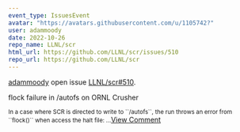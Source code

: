 ```yaml
---
event_type: IssuesEvent
avatar: "https://avatars.githubusercontent.com/u/1105742?"
user: adammoody
date: 2022-10-26
repo_name: LLNL/scr
html_url: https://github.com/LLNL/scr/issues/510
repo_url: https://github.com/LLNL/scr
---
```


<a href='https://github.com/adammoody' target='_blank'>adammoody</a> open issue <a href='https://github.com/LLNL/scr/issues/510' target='_blank'>LLNL/scr#510</a>.

<p>flock failure in /autofs on ORNL Crusher</p><small>In a case where SCR is directed to write to ``/autofs``, the run throws an error from ``flock()`` when access the halt file:...</small><a href='https://github.com/LLNL/scr/issues/510' target='_blank'>View Comment</a>